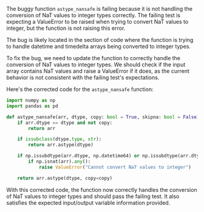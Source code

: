 The buggy function `astype_nansafe` is failing because it is not handling the conversion of NaT values to integer types correctly. The failing test is expecting a ValueError to be raised when trying to convert NaT values to integer, but the function is not raising this error.

The bug is likely located in the section of code where the function is trying to handle datetime and timedelta arrays being converted to integer types.

To fix the bug, we need to update the function to correctly handle the conversion of NaT values to integer types. We should check if the input array contains NaT values and raise a ValueError if it does, as the current behavior is not consistent with the failing test's expectations.

Here's the corrected code for the `astype_nansafe` function:

```python
import numpy as np
import pandas as pd

def astype_nansafe(arr, dtype, copy: bool = True, skipna: bool = False):
    if arr.dtype == dtype and not copy:
        return arr

    if issubclass(dtype.type, str):
        return arr.astype(dtype)

    if np.issubdtype(arr.dtype, np.datetime64) or np.issubdtype(arr.dtype, np.timedelta64):
        if np.isnat(arr).any():
            raise ValueError("Cannot convert NaT values to integer")

    return arr.astype(dtype, copy=copy)
```

With this corrected code, the function now correctly handles the conversion of NaT values to integer types and should pass the failing test. It also satisfies the expected input/output variable information provided.